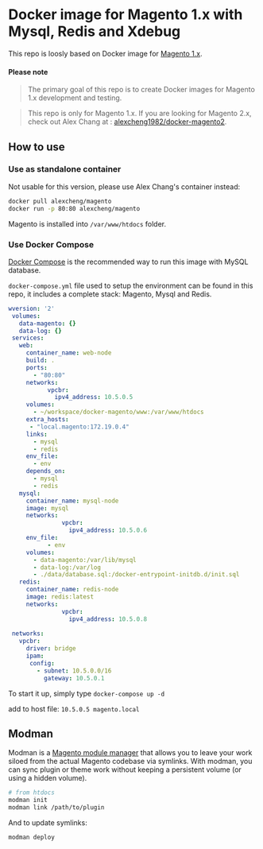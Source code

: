 # Docker image for Magento 1.x with Mysql, Redis and Xdebug

This repo is loosly based on Docker image for [Magento 1.x](http://magento.com/).

#### Please note

> The primary goal of this repo is to create Docker images for Magento 1.x development and testing.

> This repo is only for Magento 1.x. If you are looking for Magento 2.x, check out Alex Chang at : [alexcheng1982/docker-magento2](https://github.com/alexcheng1982/docker-magento2).

## How to use

### Use as standalone container

Not usable for this version, please use Alex Chang's container instead:

```bash
docker pull alexcheng/magento
docker run -p 80:80 alexcheng/magento
```

Magento is installed into `/var/www/htdocs` folder.

### Use Docker Compose

[Docker Compose](https://docs.docker.com/compose/) is the recommended way to run this image with MySQL database.

`docker-compose.yml` file used to setup the environment can be found in this repo, it includes a complete stack: Magento, Mysql and Redis.

```yaml
wversion: '2'
 volumes:
   data-magento: {}
   data-log: {}
 services:
   web:
     container_name: web-node
     build: .
     ports:
       - "80:80"
     networks:
           vpcbr:
             ipv4_address: 10.5.0.5
     volumes:
       - ~/workspace/docker-magento/www:/var/www/htdocs
     extra_hosts:
      - "local.magento:172.19.0.4"
     links:
       - mysql
       - redis
     env_file:
       - env
     depends_on:
       - mysql
       - redis
   mysql:
     container_name: mysql-node
     image: mysql
     networks:
               vpcbr:
                 ipv4_address: 10.5.0.6
     env_file:
           - env
     volumes:
       - data-magento:/var/lib/mysql
       - data-log:/var/log
       - ./data/database.sql:/docker-entrypoint-initdb.d/init.sql
   redis:
     container_name: redis-node
     image: redis:latest
     networks:
               vpcbr:
                 ipv4_address: 10.5.0.8
 
 networks:
   vpcbr:
     driver: bridge
     ipam:
      config:
        - subnet: 10.5.0.0/16
          gateway: 10.5.0.1
```

To start it up, simply type `docker-compose up -d`

add to host file:
`10.5.0.5 magento.local`



## Modman
Modman is a [Magento module manager](https://github.com/colinmollenhour/modman) that allows you to leave your work siloed from the actual Magento codebase via symlinks. With modman, you can sync plugin or theme work without keeping a persistent volume (or using a hidden volume).

```bash
# from htdocs
modman init
modman link /path/to/plugin
```
And to update symlinks:
```bash
modman deploy
```
